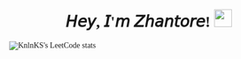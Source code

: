 <h1 align="center" style="font-family:verdana;"> 𝘏𝘦𝘺, 𝘐'𝘮 𝘡𝘩𝘢𝘯𝘵𝘰𝘳𝘦!
<img src="https://github.com/blackcater/blackcater/raw/main/images/Hi.gif" height="32"/>
</h1>
<p style="font-family:verdana;> 
  AI/ML enthusiast, focusing mainly on NLP
</p>

[![KnlnKS's LeetCode stats](https://leetcode-stats-six.vercel.app/api?username=galymzhantore17&theme=dark)](https://github.com/galymzhantore17/leetcode-stats)
